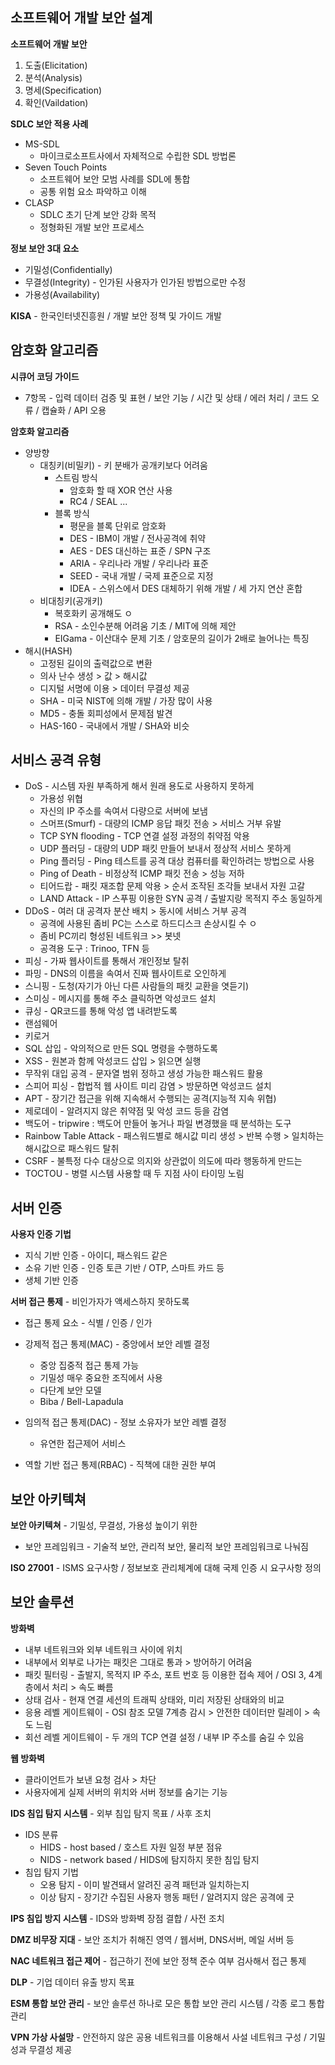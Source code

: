 ## 소프트웨어 개발 보안 설계



**소프트웨어 개발 보안**

1. 도출(Elicitation)
2. 분석(Analysis)
3. 명세(Specification)
4. 확인(Vaildation)



**SDLC 보안 적용 사례**

- MS-SDL 
  - 마이크로소프트사에서 자체적으로 수립한 SDL 방법론
- Seven Touch Points
  - 소프트웨어 보안 모범 사례를 SDL에 통합
  - 공통 위험 요소 파악하고 이해
- CLASP
  - SDLC 초기 단계 보안 강화 목적
  - 정형화된 개발 보안 프로세스



**정보 보안 3대 요소**

- 기밀성(Confidentially)
- 무결성(Integrity) - 인가된 사용자가 인가된 방법으로만 수정
- 가용성(Availability)



**KISA** - 한국인터넷진흥원 / 개발 보안 정책 및 가이드 개발



## 암호화 알고리즘



**시큐어 코딩 가이드** 

- 7항목 - 입력 데이터 검증 및 표현 / 보안 기능 / 시간 및 상태 / 에러 처리 / 코드 오류 / 캡슐화 / API 오용



**암호화 알고리즘**

- 양방향
  - 대칭키(비밀키) - 키 분배가 공개키보다 어려움
    - 스트림 방식
      - 암호화 할 때 XOR 연산 사용
      - RC4 / SEAL ...
    - 블록 방식
      - 평문을 블록 단위로 암호화
      - DES -  IBM이 개발 / 전사공격에 취약
      - AES - DES 대신하는 표준 / SPN 구조
      - ARIA - 우리나라 개발 / 우리나라 표준
      - SEED - 국내 개발 / 국제 표준으로 지정
      - IDEA - 스위스에서 DES 대체하기 위해 개발 / 세 가지 연산 혼합
  - 비대칭키(공개키)
    - 복호화키 공개해도 ㅇ
    - RSA - 소인수분해 어려움 기초 / MIT에 의해 제안
    - EIGama - 이산대수 문제 기초 / 암호문의 길이가 2배로 늘어나는 특징
- 해시(HASH)
  - 고정된 길이의 출력값으로 변환
  - 의사 난수 생성 > 값 > 해시값
  - 디지털 서명에 이용 > 데이터 무결성 제공
  - SHA - 미국 NIST에 의해 개발 / 가장 많이 사용
  - MD5 - 충돌 회피성에서 문제점 발견
  - HAS-160 - 국내에서 개발 / SHA와 비슷



## 서비스 공격 유형



- DoS - 시스템 자원 부족하게 해서 원래 용도로 사용하지 못하게
  - 가용성 위협
  - 자신의 IP 주소를 속여서 다량으로 서버에 보냄
  - 스머프(Smurf) - 대량의 ICMP 응답 패킷 전송 > 서비스 거부 유발
  - TCP SYN flooding - TCP 연결 설정 과정의 취약점 악용
  - UDP 플러딩 - 대량의 UDP 패킷 만들어 보내서 정상적 서비스 못하게
  - Ping 플러딩 - Ping 테스트를 공격 대상 컴퓨터를 확인하려는 방법으로 사용
  - Ping of Death - 비정상적 ICMP 패킷 전송 > 성능 저하
  - 티어드랍 - 패킷 재조합 문제 악용 > 순서 조작된 조각들 보내서 자원 고갈
  - LAND Attack - IP 스푸핑 이용한 SYN 공격 / 출발지랑 목적지 주소 동일하게
- DDoS - 여러 대 공격자 분산 배치 > 동시에 서비스 거부 공격
  - 공격에 사용된 좀비 PC는 스스로 하드디스크 손상시킬 수 ㅇ
  - 좀비 PC끼리 형성된 네트워크 >> 봇넷
  - 공격용 도구 : Trinoo, TFN 등 
- 피싱 - 가짜 웹사이트를 통해서 개인정보 탈취
- 파밍 - DNS의 이름을 속여서 진짜 웹사이트로 오인하게
- 스니핑 - 도청(자기가 아닌 다른 사람들의 패킷 교환을 엿듣기)
- 스미싱 - 메시지를 통해 주소 클릭하면 악성코드 설치
- 큐싱 - QR코드를 통해 악성 앱 내려받도록
- 랜섬웨어
- 키로거
- SQL 삽입 - 악의적으로 만든 SQL 명령을 수행하도록
- XSS - 원본과 함께 악성코드 삽입 > 읽으면 실행
- 무작위 대입 공격 - 문자열 범위 정하고 생성 가능한 패스워드 활용
- 스피어 피싱 - 합법적 웹 사이트 미리 감염 > 방문하면 악성코드 설치
- APT - 장기간 접근을 위해 지속해서 수행되는 공격(지능적 지속 위협)
- 제로데이 - 알려지지 않은 취약점 및 악성 코드 등을 감염
- 백도어 - tripwire : 백도어 만들어 놓거나 파일 변경했을 때 분석하는 도구
- Rainbow Table Attack - 패스워드별로 해시값 미리 생성 > 반복 수행 > 일치하는 해시값으로 패스워드 탈취
- CSRF - 불특정 다수 대상으로 의지와 상관없이 의도에 따라 행동하게 만드는
- TOCTOU - 병렬 시스템 사용할 때 두 지점 사이 타이밍 노림



## 서버 인증



**사용자 인증 기법**

- 지식 기반 인증 - 아이디, 패스워드 같은
- 소유 기반 인증 - 인증 토큰 기반 / OTP, 스마트 카드 등
- 생체 기반 인증 



**서버 접근 통제** - 비인가자가 액세스하지 못하도록

- 접근 통제 요소 - 식별 / 인증 / 인가

- 강제적 접근 통제(MAC) - 중앙에서 보안 레벨 결정
  - 중앙 집중적 접근 통제 가능
  - 기밀성 매우 중요한 조직에서 사용
  - 다단계 보안 모델
  - Biba / Bell-Lapadula
- 임의적 접근 통제(DAC) - 정보 소유자가 보안 레벨 결정
  - 유연한 접근제어 서비스
- 역할 기반 접근 통제(RBAC) - 직책에 대한 권한 부여



## 보안 아키텍쳐



**보안 아키텍쳐** - 기밀성, 무결성, 가용성 높이기 위한

- 보안 프레임워크 - 기술적 보안, 관리적 보안, 물리적 보안 프레임워크로 나눠짐



**ISO 27001** - ISMS 요구사항 / 정보보호 관리체계에 대해 국제 인증 시 요구사항 정의



## 보안 솔루션



**방화벽** 

- 내부 네트워크와 외부 네트워크 사이에 위치
- 내부에서 외부로 나가는 패킷은 그대로 통과 > 방어하기 어려움
- 패킷 필터링 - 출발지, 목적지 IP 주소, 포트 번호 등 이용한 접속 제어 / OSI 3, 4계층에서 처리 > 속도 빠름
- 상태 검사 - 현재 연결 세션의 트래픽 상태와, 미리 저장된 상태와의 비교
- 응용 레벨 게이트웨이 - OSI 참조 모델 7계층  감시 > 안전한 데이터만 릴레이 > 속도 느림
- 회선 레벨 게이트웨이 - 두 개의 TCP 연결 설정 / 내부 IP 주소를 숨길 수 있음



**웹 방화벽**

- 클라이언트가 보낸 요청 검사 > 차단
- 사용자에게 실제 서버의 위치와 서버 정보를 숨기는 기능



**IDS 침입 탐지 시스템** - 외부 침입 탐지 목표 / 사후 조치 

- IDS 분류
  - HIDS - host based / 호스트 자원 일정 부분 점유
  - NIDS - network based / HIDS에 탐지하지 못한 침입 탐지
- 침입 탐지 기법
  - 오용 탐지 - 이미 발견돼서 알려진 공격 패턴과 일치하는지 
  - 이상 탐지 - 장기간 수집된 사용자 행동 패턴 / 알려지지 않은 공격에 굿



**IPS 침입 방지 시스템** - IDS와 방화벽 장점 결합 / 사전 조치

**DMZ 비무장 지대** - 보안 조치가 취해진 영역 / 웹서버, DNS서버, 메일 서버 등

**NAC 네트워크 접근 제어** - 접근하기 전에 보안 정책 준수 여부 검사해서 접근 통제

**DLP** - 기업 데이터 유출 방지 목표

**ESM 통합 보안 관리** - 보안 솔루션 하나로 모은 통합 보안 관리 시스템 / 각종 로그 통합 관리

**VPN 가상 사설망** - 안전하지 않은 공용 네트워크를 이용해서 사설 네트워크 구성 / 기밀성과 무결성 제공

